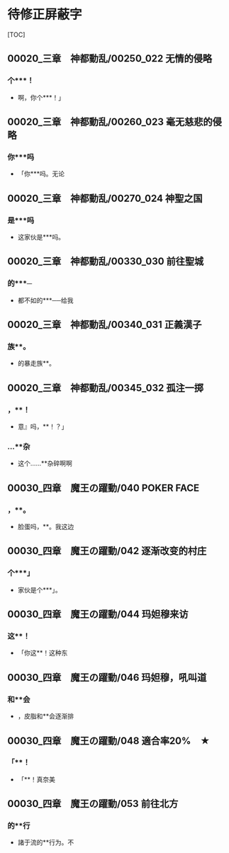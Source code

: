 # 待修正屏蔽字

[TOC]

## 00020_三章　神都動乱/00250_022 无情的侵略

### 个***！

- 啊，你个***！」


## 00020_三章　神都動乱/00260_023 毫无慈悲的侵略

### 你***吗

- 「你***吗。无论


## 00020_三章　神都動乱/00270_024 神聖之国

### 是***吗

- 这家伙是***吗。


## 00020_三章　神都動乱/00330_030 前往聖城

### 的***─

- 都不如的***──给我


## 00020_三章　神都動乱/00340_031 正義漢子

### 族**。

- 的暴走族**。


## 00020_三章　神都動乱/00345_032 孤注一掷

### ，**！

- 意』吗，**！？」

### …**杂

- 这个……**杂碎啊啊


## 00030_四章　魔王の躍動/040 POKER FACE

### ，**。

- 脸蛋吗，**。我这边


## 00030_四章　魔王の躍動/042 逐渐改变的村庄

### 个***」

- 家伙是个***」。


## 00030_四章　魔王の躍動/044 玛妲穆来访

### 这**！

- 「你这**！这种东


## 00030_四章　魔王の躍動/046 玛妲穆，吼叫道

### 和**会

- ，皮脂和**会逐渐排


## 00030_四章　魔王の躍動/048 適合率20%　★

### 「**！

- 「**！真奈美


## 00030_四章　魔王の躍動/053 前往北方

### 的**行

- 諸于流的**行为。不
